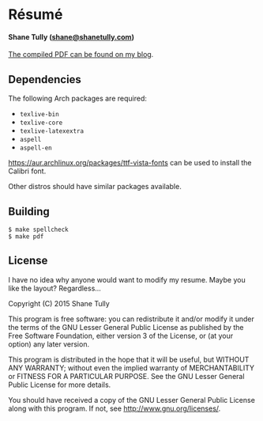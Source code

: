 Résumé
======

#### Shane Tully (shane@shanetully.com)

[The compiled PDF can be found on my blog](https://shanetully.com/assets/Shane_Tully_Resume.pdf).

## Dependencies

The following Arch packages are required:

* `texlive-bin`
* `texlive-core`
* `texlive-latexextra`
* `aspell`
* `aspell-en`

https://aur.archlinux.org/packages/ttf-vista-fonts can be used to install the Calibri font.

Other distros should have similar packages available.

## Building

    $ make spellcheck
    $ make pdf

## License

I have no idea why anyone would want to modify my resume. Maybe you like the layout? Regardless...

Copyright (C) 2015 Shane Tully

This program is free software: you can redistribute it and/or modify
it under the terms of the GNU Lesser General Public License as published by
the Free Software Foundation, either version 3 of the License, or
(at your option) any later version.

This program is distributed in the hope that it will be useful,
but WITHOUT ANY WARRANTY; without even the implied warranty of
MERCHANTABILITY or FITNESS FOR A PARTICULAR PURPOSE.  See the
GNU Lesser General Public License for more details.

You should have received a copy of the GNU Lesser General Public License
along with this program.  If not, see <http://www.gnu.org/licenses/>.
